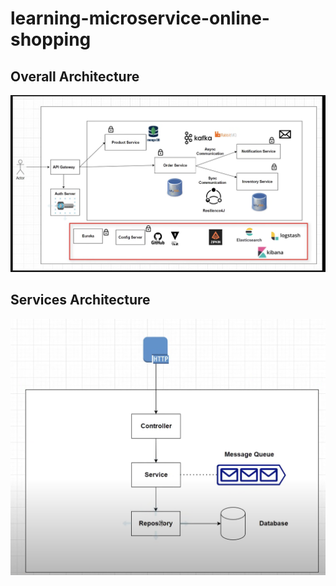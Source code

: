 # learning-microservice-online-shopping

## Overall Architecture

![OverviewArchitecture.png](rsc%2FOverviewArchitecture.png)

## Services Architecture

![ServicesArchitecture.png](rsc%2FServicesArchitecture.png)
